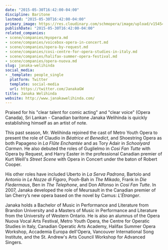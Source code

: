```yaml
---
date: "2015-05-30T16:42:00-04:00"
discipline: Baritone
lastmod: "2015-05-30T16:42:00-04:00"
primary_image: https://res.cloudinary.com/schmopera/image/upload/v1545409169/media/webhook-uploads/1433018358502/924e76_56291cc05d5c424a82494b0c8788d80b.jpg_srz_p_970_903_75_22_0.50_1.20_0.00_jpg_srz
publishDate: "2015-05-30T16:42:00-04:00"
related_companies:
- scene/companies/myopera.md
- scene/companies/voicebox-opera-in-concert.md
- scene/companies/opera-by-request.md
- scene/companies/cosi-centre-for-opera-studies-in-italy.md
- scene/companies/halifax-summer-opera-festival.md
- scene/companies/opera-nuova.md
slug: janaka-welihinda
social_media:
- _template: people_single
  platform: Twitter
  template: social-media
  url: https://twitter.com/JanakaGW
title: Janaka Welihinda
website: http://www.janakawelihinda.com/
---
```


Praised for his "clear talent for comic acting" and "clear voice" (Opera Canada), Sri Lankan - Canadian baritone Janaka Welihinda is quickly establishing himself as an artist of note.
 
This past season, Mr. Welihinda rejoined the cast of Metro Youth Opera to present the role of Claudio in *Béatrice et Benedict*, and Shoestring Opera as both Papageno in *La Flûte Enchantée* and as Tory Adair in *Schoolyard Carmen*. He also debuted the roles of Guglielmo in *Cosi Fan Tutte* with Opera by Request, and Harry Easter in the professional Canadian premier of Kurt Weill's *Street Scene* with Opera in Concert under the baton of Robert Cooper.
 
His other roles have included Uberto in *La Serva Padrona*, Bartolo and Antonio in *Le Nozze di Figaro*, Pooh-Bah in *The Mikado*, Frank in *Die Fledermaus*, Ben in *The Telephone*, and Don Alfonso in *Cosi Fan Tutte*. In 2007, Janaka developed the role of Meursault in the Canadian premier of Ian Cherry’s new opera based on the novel by Camus: *L'Étranger*.
 
Janaka holds a Bachelor of Music in Performance and Literature from Brandon University and a Masters of Music in Performance and Literature from the University of Western Ontario. He is also an alumnus of the Opera Nuova Vocal Arts Festival, Metro Youth Opera, the Centre for Operatic Studies in Italy, Canadian Operatic Arts Academy, Halifax Summer Opera Workshop, Accademia Europa dell'Opera, Vancouver International Song Institute, and the St. Andrew's Arts Council Workshop for Advanced Singers.
